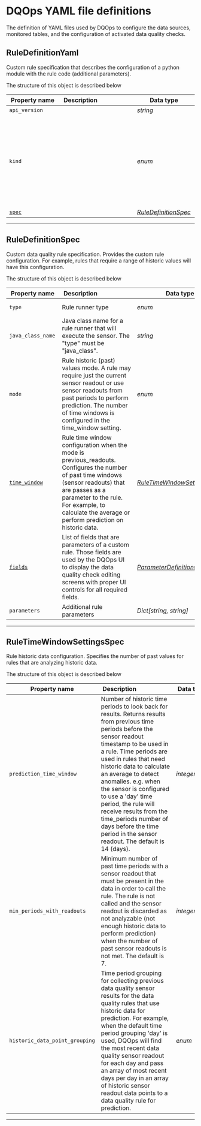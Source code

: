 # DQOps YAML file definitions
The definition of YAML files used by DQOps to configure the data sources, monitored tables, and the configuration of activated data quality checks.


## RuleDefinitionYaml
Custom rule specification that describes the configuration of a python module with the rule code (additional parameters).









The structure of this object is described below

|&nbsp;Property&nbsp;name&nbsp;|&nbsp;Description&nbsp;&nbsp;&nbsp;&nbsp;&nbsp;&nbsp;&nbsp;&nbsp;&nbsp;&nbsp;&nbsp;&nbsp;&nbsp;&nbsp;&nbsp;&nbsp;&nbsp;&nbsp;&nbsp;&nbsp;&nbsp;|&nbsp;Data&nbsp;type&nbsp;|&nbsp;Enum&nbsp;values&nbsp;|&nbsp;Default&nbsp;value&nbsp;|&nbsp;Sample&nbsp;values&nbsp;|
|---------------|---------------------------------|-----------|-------------|---------------|---------------|
|<span class="no-wrap-code ">`api_version`</span>||*string*| | | |
|<span class="no-wrap-code ">`kind`</span>||*enum*|source<br/>table<br/>sensor<br/>provider_sensor<br/>rule<br/>check<br/>settings<br/>file_index<br/>dashboards<br/>default_schedules<br/>default_checks<br/>default_notifications<br/>| | |
|<span class="no-wrap-code ">[`spec`](./RuleDefinitionYaml.md#ruledefinitionspec)</span>||*[RuleDefinitionSpec](./RuleDefinitionYaml.md#ruledefinitionspec)*| | | |









___


## RuleDefinitionSpec
Custom data quality rule specification. Provides the custom rule configuration. For example, rules that require a range of historic values will have this configuration.









The structure of this object is described below

|&nbsp;Property&nbsp;name&nbsp;|&nbsp;Description&nbsp;&nbsp;&nbsp;&nbsp;&nbsp;&nbsp;&nbsp;&nbsp;&nbsp;&nbsp;&nbsp;&nbsp;&nbsp;&nbsp;&nbsp;&nbsp;&nbsp;&nbsp;&nbsp;&nbsp;&nbsp;|&nbsp;Data&nbsp;type&nbsp;|&nbsp;Enum&nbsp;values&nbsp;|&nbsp;Default&nbsp;value&nbsp;|&nbsp;Sample&nbsp;values&nbsp;|
|---------------|---------------------------------|-----------|-------------|---------------|---------------|
|<span class="no-wrap-code ">`type`</span>|Rule runner type|*enum*|python<br/>java_class<br/>| | |
|<span class="no-wrap-code ">`java_class_name`</span>|Java class name for a rule runner that will execute the sensor. The &quot;type&quot; must be &quot;java_class&quot;.|*string*| | | |
|<span class="no-wrap-code ">`mode`</span>|Rule historic (past) values mode. A rule may require just the current sensor readout or use sensor readouts from past periods to perform prediction. The number of time windows is configured in the time_window setting.|*enum*|current_value<br/>previous_readouts<br/>| | |
|<span class="no-wrap-code ">[`time_window`](./RuleDefinitionYaml.md#ruletimewindowsettingsspec)</span>|Rule time window configuration when the mode is previous_readouts. Configures the number of past time windows (sensor readouts) that are passes as a parameter to the rule. For example, to calculate the average or perform prediction on historic data.|*[RuleTimeWindowSettingsSpec](./RuleDefinitionYaml.md#ruletimewindowsettingsspec)*| | | |
|<span class="no-wrap-code ">[`fields`](./SensorDefinitionYaml.md#parameterdefinitionslistspec)</span>|List of fields that are parameters of a custom rule. Those fields are used by the DQOps UI to display the data quality check editing screens with proper UI controls for all required fields.|*[ParameterDefinitionsListSpec](./SensorDefinitionYaml.md#parameterdefinitionslistspec)*| | | |
|<span class="no-wrap-code ">`parameters`</span>|Additional rule parameters|*Dict[string, string]*| | | |









___


## RuleTimeWindowSettingsSpec
Rule historic data configuration. Specifies the number of past values for rules that are analyzing historic data.









The structure of this object is described below

|&nbsp;Property&nbsp;name&nbsp;|&nbsp;Description&nbsp;&nbsp;&nbsp;&nbsp;&nbsp;&nbsp;&nbsp;&nbsp;&nbsp;&nbsp;&nbsp;&nbsp;&nbsp;&nbsp;&nbsp;&nbsp;&nbsp;&nbsp;&nbsp;&nbsp;&nbsp;|&nbsp;Data&nbsp;type&nbsp;|&nbsp;Enum&nbsp;values&nbsp;|&nbsp;Default&nbsp;value&nbsp;|&nbsp;Sample&nbsp;values&nbsp;|
|---------------|---------------------------------|-----------|-------------|---------------|---------------|
|<span class="no-wrap-code ">`prediction_time_window`</span>|Number of historic time periods to look back for results. Returns results from previous time periods before the sensor readout timestamp to be used in a rule. Time periods are used in rules that need historic data to calculate an average to detect anomalies. e.g. when the sensor is configured to use a &#x27;day&#x27; time period, the rule will receive results from the time_periods number of days before the time period in the sensor readout. The default is 14 (days).|*integer*| | | |
|<span class="no-wrap-code ">`min_periods_with_readouts`</span>|Minimum number of past time periods with a sensor readout that must be present in the data in order to call the rule. The rule is not called and the sensor readout is discarded as not analyzable (not enough historic data to perform prediction) when the number of past sensor readouts is not met. The default is 7.|*integer*| | | |
|<span class="no-wrap-code ">`historic_data_point_grouping`</span>|Time period grouping for collecting previous data quality sensor results for the data quality rules that use historic data for prediction. For example, when the default time period grouping &#x27;day&#x27; is used, DQOps will find the most recent data quality sensor readout for each day and pass an array of most recent days per day in an array of historic sensor readout data points to a data quality rule for prediction.|*enum*|year<br/>quarter<br/>month<br/>week<br/>day<br/>hour<br/>last_n_readouts<br/>| | |









___


